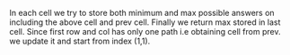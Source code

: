In each cell we try to store both minimum and max possible answers on including the above cell and prev cell. Finally we return max stored in last cell. Since first row and col has only one path i.e obtaining cell from prev. we update it and start from index (1,1).